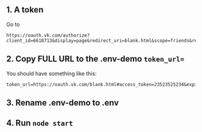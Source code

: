 ## 1. A token

Go to
```
https://oauth.vk.com/authorize?client_id=6618713&display=page&redirect_uri=blank.html&scope=friends&response_type=token&v=5.130&state=123456
```

## 2. Copy FULL URL to the .env-demo `token_url=`
You should have something like this:
```
token_url=https://oauth.vk.com/blank.html#access_token=23523525234&expires_in=86400&user_id=44411142&state=123456
```

## 3. Rename .env-demo to .env

## 4. Run `node start`